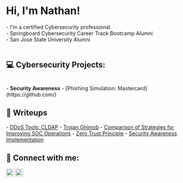 <h1>Hi, I'm Nathan!</h1>
- I'm a certified Cybersecurity professional<br>
- Springboard Cybersecurity Career Track Bootcamp Alumni <br>
- San Jose State University Alumni
<br>
<br>

<h2>💻 Cybersecurity Projects:</h2>
<br>
- <b>Security Awareness</b>
  - [Phishing Simulation: Mastercard](https://github.com/)
<br>
<h2>📝 Writeups</h2>
- <a href="https://github.com/tendeedo/cldap">DDoS Tools: CLDAP</a>
- <a href="https://github.com/tendeedo/cldap">Trojan Ghimob</a>
- <a href="https://github.com/tendeedo/cldap">Comparison of Strategies for Improving SOC Operations</a>
- <a href="https://github.com/tendeedo/cldap">Zero Trust Principle</a>
- <a href="https://github.com/tendeedo/cldap">Security Awareness Implementation</a>

<br>
<h2> 📱 Connect with me:</h2>

[<img align="left" alt="YouTube" width="22px" src="https://cdn.jsdelivr.net/npm/simple-icons@v3/icons/youtube.svg" />][youtube]
[<img align="left" alt="LinkedIn" width="22px" src="https://cdn.jsdelivr.net/npm/simple-icons@v3/icons/linkedin.svg" />][linkedin]

[youtube]: https://www.youtube.com/
[linkedin]: https://linkedin.com/
